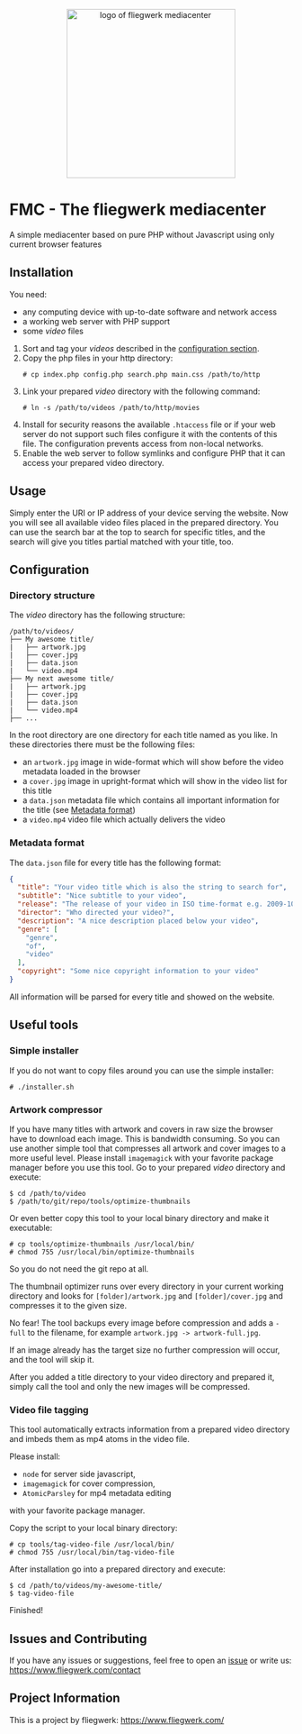 <p align="center">
  <img height="300" src="./branding/logo.svg" alt="logo of fliegwerk mediacenter">
</p>

# FMC - The fliegwerk mediacenter

A simple mediacenter based on pure PHP without Javascript using only current browser features

## Installation

You need:
- any computing device with up-to-date software and network access
- a working web server with PHP support
- some *video* files

1. Sort and tag your *videos* described in the [configuration section](#configuration).
2. Copy the php files in your http directory:
   ```
   # cp index.php config.php search.php main.css /path/to/http
   ```
3. Link your prepared *video* directory with the following command:
   ```
   # ln -s /path/to/videos /path/to/http/movies
   ```
4. Install for security reasons the available `.htaccess` file or if your web server do not support such files
   configure it with the contents of this file.
   The configuration prevents access from non-local networks.
5. Enable the web server to follow symlinks and configure PHP that it can access your prepared video directory.

## Usage

Simply enter the URI or IP address of your device serving the website.
Now you will see all available video files placed in the prepared directory.
You can use the search bar at the top to search for specific titles,
and the search will give you titles partial matched with your title, too.

## Configuration

### Directory structure
The *video* directory has the following structure:
```text
/path/to/videos/
├── My awesome title/
|   ├── artwork.jpg
|   ├── cover.jpg
|   ├── data.json
|   └── video.mp4
├── My next awesome title/
|   ├── artwork.jpg
|   ├── cover.jpg
|   ├── data.json
|   └── video.mp4
├── ...
```
In the root directory are one directory for each title named as you like.
In these directories there must be the following files:
- an `artwork.jpg` image in wide-format which will show before the video metadata loaded in the browser
- a `cover.jpg` image in upright-format which will show in the video list for this title
- a `data.json` metadata file which contains all important information for the title (see [Metadata format](#metadata-format))
- a `video.mp4` video file which actually delivers the video

### Metadata format
The `data.json` file for every title has the following format:
```json
{
  "title": "Your video title which is also the string to search for",
  "subtitle": "Nice subtitle to your video",
  "release": "The release of your video in ISO time-format e.g. 2009-10-01T06:58:00Z",
  "director": "Who directed your video?",
  "description": "A nice description placed below your video",
  "genre": [
    "genre",
    "of",
    "video"
  ],
  "copyright": "Some nice copyright information to your video"
}
```
All information will be parsed for every title and showed on the website.

## Useful tools

### Simple installer
If you do not want to copy files around you can use the simple installer:
```
# ./installer.sh
```

### Artwork compressor
If you have many titles with artwork and covers in raw size the browser have to download each image.
This is bandwidth consuming.
So you can use another simple tool that compresses all artwork and cover images to a more useful level.
Please install `imagemagick` with your favorite package manager before you use this tool.
Go to your prepared *video* directory and execute:
```
$ cd /path/to/video
$ /path/to/git/repo/tools/optimize-thumbnails
```
Or even better copy this tool to your local binary directory and make it executable:
```
# cp tools/optimize-thumbnails /usr/local/bin/
# chmod 755 /usr/local/bin/optimize-thumbnails
```
So you do not need the git repo at all.

The thumbnail optimizer runs over every directory in your current working directory and looks for `[folder]/artwork.jpg`
and `[folder]/cover.jpg` and compresses it to the given size.

No fear! The tool backups every image before compression and adds a `-full` to the filename,
for example `artwork.jpg -> artwork-full.jpg`.

If an image already has the target size no further compression will occur, and the tool will skip it.

After you added a title directory to your video directory and prepared it, simply call the tool
and only the new images will be compressed.

### Video file tagging
This tool automatically extracts information from a prepared video directory and imbeds them as mp4 atoms in the video file.

Please install:
- `node` for server side javascript,
- `imagemagick` for cover compression, 
- `AtomicParsley` for mp4 metadata editing

with your favorite package manager.

Copy the script to your local binary directory:
```
# cp tools/tag-video-file /usr/local/bin/
# chmod 755 /usr/local/bin/tag-video-file
```

After installation go into a prepared directory and execute:
```
$ cd /path/to/videos/my-awesome-title/
$ tag-video-file
```
Finished!

## Issues and Contributing

If you have any issues or suggestions, feel free to open an [issue](https://github.com/fliegwerk/mediacenter/issues)
or write us: <https://www.fliegwerk.com/contact>

## Project Information

This is a project by fliegwerk: <https://www.fliegwerk.com/>
